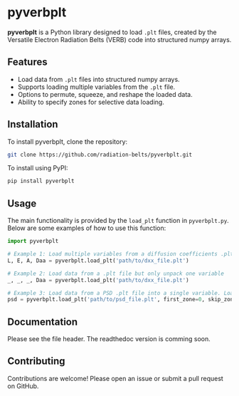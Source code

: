 # pyverbplt

**pyverbplt** is a Python library designed to load `.plt` files, created by the Versatile Electron Radiation Belts (VERB) code into structured numpy arrays. 

## Features

- Load data from `.plt` files into structured numpy arrays.
- Supports loading multiple variables from the `.plt` file.
- Options to permute, squeeze, and reshape the loaded data.
- Ability to specify zones for selective data loading.

## Installation

To install pyverbplt, clone the repository:
```bash
git clone https://github.com/radiation-belts/pyverbplt.git
```

To install using PyPI:
```bash
pip install pyverbplt
```


## Usage
The main functionality is provided by the `load_plt` function in `pyverbplt.py`. Below are some examples of how to use this function:

```python
import pyverbplt

# Example 1: Load multiple variables from a diffusion coefficients .plt file
L, E, A, Daa = pyverbplt.load_plt('path/to/dxx_file.plt')

# Example 2: Load data from a .plt file but only unpack one variable
_, _, _, Daa = pyverbplt.load_plt('path/to/dxx_file.plt')

# Example 3: Load data from a PSD .plt file into a single variable. Load all zones (times).
psd = pyverbplt.load_plt('path/to/psd_file.plt', first_zone=0, skip_zones=0, n_zones=None)
```

## Documentation
Please see the file header. The readthedoc version is comming soon.

## Contributing

Contributions are welcome! Please open an issue or submit a pull request on GitHub.

